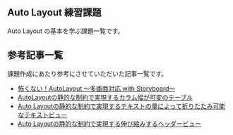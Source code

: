 ## Auto Layout 練習課題

Auto Layout の基本を学ぶ課題一覧です。

## 参考記事一覧
課題作成にあたり参考にさせていただいた記事一覧です。

- [怖くない！AutoLayout 〜多画面対応 with Storyboard〜](https://qiita.com/_ha1f/items/5c292bb6a4617da60d4f)
- [AutoLayoutの静的な制約で実現するカラム幅が可変のテーブル](https://blog.kishikawakatsumi.com/entry/2018/11/06/040856)
- [Auto Layoutの静的な制約で実現するテキストの量によって折りたたみ可能なテキストビュー](https://blog.kishikawakatsumi.com/entry/2018/11/05/044309)
- [Auto Layoutの静的な制約で実現する伸び縮みするヘッダービュー](https://blog.kishikawakatsumi.com/entry/2018/11/05/044228)
